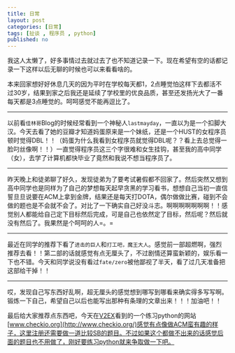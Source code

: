 ```yaml
---
title: 日常
layout: post
categories: [日常]
tags: [扯谈 , 程序员 , python]
published: no 
---
```


我这人太懒了，好多事情过去就过去了也不知道记录一下。现在希望有空的话都记录一下这样以后无聊的时候也可以来看看啥的。

本来回家想好好休息几天的因为平时在学校每天都1，2点睡觉怕这样下去都活不过30岁，结果到家之后我还是延续了学校里的优良品质，甚至还发扬光大了一番每天都是3点睡觉的。呵呵感觉不能再逗比了。

----

以前看`佳林哥`Blog的时候经常看到一个神秘人`lastmayday`，一直以为是一个扣脚大汉。今天去看了她的豆瓣才知道妈蛋原来是一个妹纸，还是一个HUST的女程序员顿时觉得DBL！！（妈蛋为什么我看到女程序员就觉得DBL呢？？看上去总觉得一脸叼丝像啊！！）一直觉得程序员这三个字很难和女生挂钩，甚至我的高中同学（女），去学了计算机都快毕业了竟然和我说不想当程序员了。

----

昨天晚上和徒弟聊了好久，发现徒弟为了要考试暑假都不回家了。然后突然又想到高中同学也是同样为了自己的梦想每天起早贪黑的学习看书，想想自己当初一直信誓旦旦说要在ACM上拿到金牌，结果还是每天打DOTA，偶尔做做比赛，碰到不会做的题也是不会就不会了。对比了一下确实自己好没斗志。啊啊啊啊啊啊啊！！感觉别人都能给自己定下目标然后完成，可是自己也依然定了目标，然后呢？然后就没有然后了。我果然是个呵呵的人=。=

----

最近在同学的推荐下看了`进击的巨人`和`打工吧，魔王大人`。感觉前一部超燃啊，强烈推荐去看！！第二部的话就感觉有点无厘头了，不过剧情还算蛮新颖的，娱乐看一下也不错。今天和同学说没有看过`fate/zero`被他鄙视了半天，看了过几天准备把这部给干掉！！

----

哎，发现自己写东西好乱啊，超无厘头的感觉想到哪写到哪看来确实得多写写啊。锻炼一下自己，希望自己以后也能写出那种有条理的文章出来！！！加油吧！！

最后给大家推荐点东西吧，今天在[V2EX](http://v2ex.com/)看到的一个练习python的网站[www.checkio.org](http://www.checkio.org/)感觉有点像做ACM蛮有趣的样子，这里注册还需要做一道比较SB的题目。不过如果这个都做不出来的话感觉后面的题目也不用做了，刚好要练习python就来争取做一下吧。
